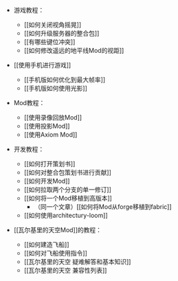 - 游戏教程：
  - [[如何关闭视角摇晃]]
  - [[如何升级服务器的整合包]]
  - [[有哪些键位冲突]]
  - [[如何修改遥远的地平线Mod的视距]]

- [[使用手机进行游戏]]
  - [[手机版如何优化到最大帧率]]
  - [[手机版如何使用光影]]

- Mod教程：
  - [[使用录像回放Mod]]
  - [[使用投影Mod]]
  - [[使用Axiom Mod]]

- 开发教程：
  - [[如何打开策划书]]
  - [[如何对整合包策划书进行贡献]]
  - [[如何开发Mod]]
  - [[如何拉取两个分支的单一修订]]
  - [[如何将一个Mod移植到高版本]]
    - （同一个文章）[[如何将Mod从forge移植到fabric]]
  - [[如何使用architectury-loom]]

- [[瓦尔基里的天空Mod]]的教程：
  - [[如何建造飞船]]
  - [[如何对飞船使用指令]]
  - [[瓦尔基里的天空 疑难解答和基本知识]]
  - [[瓦尔基里的天空 兼容性列表]]